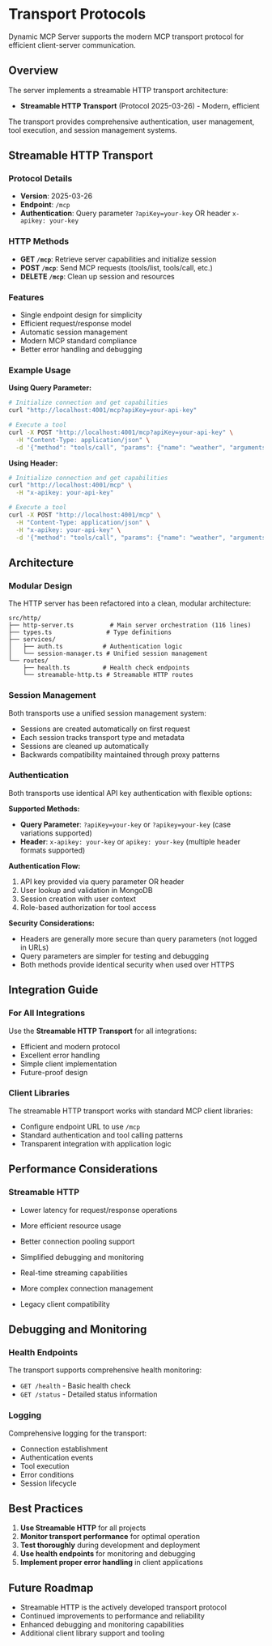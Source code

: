 # Transport Protocols

Dynamic MCP Server supports the modern MCP transport protocol for efficient client-server communication.

## Overview

The server implements a streamable HTTP transport architecture:
- **Streamable HTTP Transport** (Protocol 2025-03-26) - Modern, efficient

The transport provides comprehensive authentication, user management, tool execution, and session management systems.

## Streamable HTTP Transport

### Protocol Details
- **Version**: 2025-03-26
- **Endpoint**: `/mcp`
- **Authentication**: Query parameter `?apiKey=your-key` OR header `x-apikey: your-key`

### HTTP Methods
- **GET `/mcp`**: Retrieve server capabilities and initialize session
- **POST `/mcp`**: Send MCP requests (tools/list, tools/call, etc.)
- **DELETE `/mcp`**: Clean up session and resources

### Features
- Single endpoint design for simplicity
- Efficient request/response model
- Automatic session management
- Modern MCP standard compliance
- Better error handling and debugging

### Example Usage

**Using Query Parameter:**
```bash
# Initialize connection and get capabilities
curl "http://localhost:4001/mcp?apiKey=your-api-key"

# Execute a tool
curl -X POST "http://localhost:4001/mcp?apiKey=your-api-key" \
  -H "Content-Type: application/json" \
  -d '{"method": "tools/call", "params": {"name": "weather", "arguments": {"location": "Boston"}}}'
```

**Using Header:**
```bash
# Initialize connection and get capabilities
curl "http://localhost:4001/mcp" \
  -H "x-apikey: your-api-key"

# Execute a tool
curl -X POST "http://localhost:4001/mcp" \
  -H "Content-Type: application/json" \
  -H "x-apikey: your-api-key" \
  -d '{"method": "tools/call", "params": {"name": "weather", "arguments": {"location": "Boston"}}}'
```


## Architecture

### Modular Design
The HTTP server has been refactored into a clean, modular architecture:

```
src/http/
├── http-server.ts          # Main server orchestration (116 lines)
├── types.ts               # Type definitions
├── services/
│   ├── auth.ts           # Authentication logic
│   └── session-manager.ts # Unified session management
└── routes/
    ├── health.ts         # Health check endpoints
    └── streamable-http.ts # Streamable HTTP routes
```

### Session Management
Both transports use a unified session management system:
- Sessions are created automatically on first request
- Each session tracks transport type and metadata
- Sessions are cleaned up automatically
- Backwards compatibility maintained through proxy patterns

### Authentication
Both transports use identical API key authentication with flexible options:

**Supported Methods:**
- **Query Parameter**: `?apiKey=your-key` or `?apikey=your-key` (case variations supported)
- **Header**: `x-apikey: your-key` or `apikey: your-key` (multiple header formats supported)

**Authentication Flow:**
1. API key provided via query parameter OR header
2. User lookup and validation in MongoDB
3. Session creation with user context
4. Role-based authorization for tool access

**Security Considerations:**
- Headers are generally more secure than query parameters (not logged in URLs)
- Query parameters are simpler for testing and debugging
- Both methods provide identical security when used over HTTPS

## Integration Guide

### For All Integrations
Use the **Streamable HTTP Transport** for all integrations:
- Efficient and modern protocol
- Excellent error handling
- Simple client implementation
- Future-proof design

### Client Libraries
The streamable HTTP transport works with standard MCP client libraries:
- Configure endpoint URL to use `/mcp`
- Standard authentication and tool calling patterns
- Transparent integration with application logic

## Performance Considerations

### Streamable HTTP
- Lower latency for request/response operations
- More efficient resource usage
- Better connection pooling support
- Simplified debugging and monitoring

- Real-time streaming capabilities
- More complex connection management
- Legacy client compatibility

## Debugging and Monitoring

### Health Endpoints
The transport supports comprehensive health monitoring:
- `GET /health` - Basic health check
- `GET /status` - Detailed status information

### Logging
Comprehensive logging for the transport:
- Connection establishment
- Authentication events
- Tool execution
- Error conditions
- Session lifecycle

## Best Practices

1. **Use Streamable HTTP** for all projects
2. **Monitor transport performance** for optimal operation
3. **Test thoroughly** during development and deployment
4. **Use health endpoints** for monitoring and debugging
5. **Implement proper error handling** in client applications

## Future Roadmap

- Streamable HTTP is the actively developed transport protocol
- Continued improvements to performance and reliability
- Enhanced debugging and monitoring capabilities
- Additional client library support and tooling